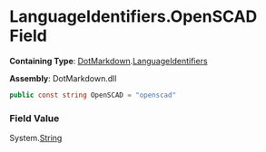 # LanguageIdentifiers\.OpenSCAD Field

**Containing Type**: [DotMarkdown](../../README.md)\.[LanguageIdentifiers](../README.md)

**Assembly**: DotMarkdown\.dll

```csharp
public const string OpenSCAD = "openscad"
```

### Field Value

System\.[String](https://docs.microsoft.com/en-us/dotnet/api/system.string)